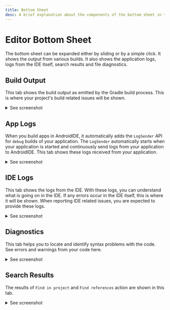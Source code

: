 ```yaml
---
title: Bottom Sheet
desc: A brief explanation about the components of the bottom sheet in the editor activity.
---
```


# Editor Bottom Sheet

The bottom sheet can be expanded either by sliding or by a simple click. It shows the output from various builds. It
also shows the application logs, logs from the IDE itself, search results and file diagnostics.

## Build Output

This tab shows the build output as emitted by the Gradle build process. This is where your project's build related
issues will be shown.

<details>
  <summary>See screenshot</summary>
  <img src="/images/build_output.png" width="250"/>
</details>

## App Logs

When you build apps in AndroidIDE, it automatically adds the `LogSender` API for `debug` builds of your application.
The `LogSender` automatically starts
when your application is started and continuously send logs from your application to AndroidIDE. This tab shows these
logs received from your application.

<details>
  <summary>See screenshot</summary>
  <img src="/images/app_logs.png" width="250"/>
</details>

## IDE Logs

This tab shows the logs from the IDE. With these logs, you can understand what is going on in the IDE. If any errors
occur in the IDE itself, this is where it will be shown. When reporting IDE related issues, you are expected to provide
these logs.

<details>
  <summary>See screenshot</summary>
  <img src="/images/ide_logs.png" width="250"/>
</details>

## Diagnostics

This tab helps you to locate and identify syntax problems with the code. See errors and warnings from your code here.

<details>
  <summary>See screenshot</summary>
  <img src="/images/diagnostics.png" width="250"/>
</details>

## Search Results

The results of `Find in project` and `Find references` action are shown in this tab.

<details>
  <summary>See screenshot</summary>
  <img src="/images/search_results.png" width="250"/>
</details>